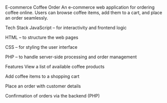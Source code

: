 E-commerce Coffee Order
An e-commerce web application for ordering coffee online. Users can browse coffee items, add them to a cart, and place an order seamlessly.

 Tech Stack
JavaScript – for interactivity and frontend logic

HTML – to structure the web pages

CSS – for styling the user interface

PHP – to handle server-side processing and order management

Features
View a list of available coffee products

Add coffee items to a shopping cart

Place an order with customer details

Confirmation of orders via the backend (PHP)
